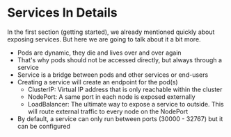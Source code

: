 # Services In Details

In the first section (getting started), we already mentioned quickly about exposing services. But
here we are going to talk about it a bit more.

- Pods are dynamic, they die and lives over and over again
- That's why pods should not be accessed directly, but always through a service
- Service is a bridge between pods and other services or end-users
- Creating a service will create an endpoint for the pod(s)
    - ClusterIP: Virtual IP address that is only reachable within the cluster
    - NodePort: A same port in each node is exposed externally
    - LoadBalancer: The ultimate way to expose a service to outside. This will route
                    external traffic to every node on the NodePort
- By default, a service can only run between ports (30000 - 32767) but it can be
  configured

